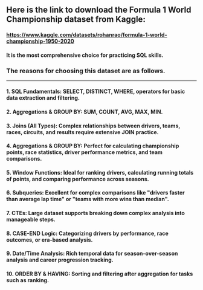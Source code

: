 ## Here is the link to download the Formula 1 World Championship dataset from Kaggle:
#### https://www.kaggle.com/datasets/rohanrao/formula-1-world-championship-1950-2020
#### It is the most comprehensive choice for practicing SQL skills.

### The reasons for choosing this dataset are as follows.
----------------------------------------------------------

#### 1. SQL Fundamentals: SELECT, DISTINCT, WHERE, operators for basic data extraction and filtering.
#### 2. Aggregations & GROUP BY: SUM, COUNT, AVG, MAX, MIN.
#### 3. Joins (All Types): Complex relationships between drivers, teams, races, circuits, and results require extensive JOIN practice.
#### 4. Aggregations & GROUP BY: Perfect for calculating championship points, race statistics, driver performance metrics, and team comparisons.
#### 5. Window Functions: Ideal for ranking drivers, calculating running totals of points, and comparing performance across seasons.
#### 6. Subqueries: Excellent for complex comparisons like "drivers faster than average lap time" or "teams with more wins than median".
#### 7. CTEs: Large dataset supports breaking down complex analysis into manageable steps.
#### 8. CASE-END Logic: Categorizing drivers by performance, race outcomes, or era-based analysis.
#### 9. Date/Time Analysis: Rich temporal data for season-over-season analysis and career progression tracking.
#### 10. ORDER BY & HAVING: Sorting and filtering after aggregation for tasks such as ranking.


